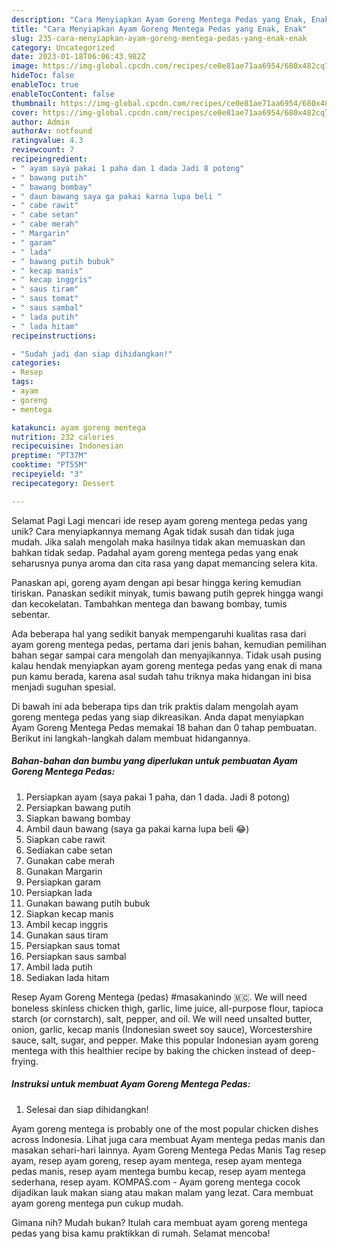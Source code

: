 ```yaml
---
description: "Cara Menyiapkan Ayam Goreng Mentega Pedas yang Enak, Enak"
title: "Cara Menyiapkan Ayam Goreng Mentega Pedas yang Enak, Enak"
slug: 235-cara-menyiapkan-ayam-goreng-mentega-pedas-yang-enak-enak
category: Uncategorized
date: 2023-01-18T06:06:43.982Z
image: https://img-global.cpcdn.com/recipes/ce0e81ae71aa6954/680x482cq70/ayam-goreng-mentega-pedas-foto-resep-utama.jpg
hideToc: false
enableToc: true
enableTocContent: false
thumbnail: https://img-global.cpcdn.com/recipes/ce0e81ae71aa6954/680x482cq70/ayam-goreng-mentega-pedas-foto-resep-utama.jpg
cover: https://img-global.cpcdn.com/recipes/ce0e81ae71aa6954/680x482cq70/ayam-goreng-mentega-pedas-foto-resep-utama.jpg
author: Admin
authorAv: notfound
ratingvalue: 4.3
reviewcount: 7
recipeingredient:
- " ayam saya pakai 1 paha dan 1 dada Jadi 8 potong"
- " bawang putih"
- " bawang bombay"
- " daun bawang saya ga pakai karna lupa beli "
- " cabe rawit"
- " cabe setan"
- " cabe merah"
- " Margarin"
- " garam"
- " lada"
- " bawang putih bubuk"
- " kecap manis"
- " kecap inggris"
- " saus tiram"
- " saus tomat"
- " saus sambal"
- " lada putih"
- " lada hitam"
recipeinstructions:

- "Sudah jadi dan siap dihidangkan!"
categories:
- Resep
tags:
- ayam
- goreng
- mentega

katakunci: ayam goreng mentega 
nutrition: 232 calories
recipecuisine: Indonesian
preptime: "PT37M"
cooktime: "PT55M"
recipeyield: "3"
recipecategory: Dessert

---
```



Selamat Pagi Lagi mencari ide resep ayam goreng mentega pedas yang unik? Cara menyiapkannya memang Agak tidak susah dan tidak juga mudah. Jika salah mengolah maka hasilnya tidak akan memuaskan dan bahkan tidak sedap. Padahal ayam goreng mentega pedas yang enak seharusnya punya aroma dan cita rasa yang dapat memancing selera kita.


Panaskan api, goreng ayam dengan api besar hingga kering kemudian tiriskan. Panaskan sedikit minyak, tumis bawang putih geprek hingga wangi dan kecokelatan. Tambahkan mentega dan bawang bombay, tumis sebentar.

Ada beberapa hal yang sedikit banyak mempengaruhi kualitas rasa dari ayam goreng mentega pedas, pertama dari jenis bahan, kemudian pemilihan bahan segar sampai cara mengolah dan menyajikannya. Tidak usah pusing kalau hendak menyiapkan ayam goreng mentega pedas yang enak di mana pun kamu berada, karena asal sudah tahu triknya maka hidangan ini bisa menjadi suguhan spesial.


Di bawah ini ada beberapa tips dan trik praktis dalam mengolah ayam goreng mentega pedas yang siap dikreasikan. Anda dapat menyiapkan Ayam Goreng Mentega Pedas memakai 18 bahan dan 0 tahap pembuatan. Berikut ini langkah-langkah dalam membuat hidangannya.

<!--inarticleads1-->

##### Bahan-bahan dan bumbu yang diperlukan untuk pembuatan Ayam Goreng Mentega Pedas:

1. Persiapkan  ayam (saya pakai 1 paha, dan 1 dada. Jadi 8 potong)
1. Persiapkan  bawang putih
1. Siapkan  bawang bombay
1. Ambil  daun bawang (saya ga pakai karna lupa beli 😂)
1. Siapkan  cabe rawit
1. Sediakan  cabe setan
1. Gunakan  cabe merah
1. Gunakan  Margarin
1. Persiapkan  garam
1. Persiapkan  lada
1. Gunakan  bawang putih bubuk
1. Siapkan  kecap manis
1. Ambil  kecap inggris
1. Gunakan  saus tiram
1. Persiapkan  saus tomat
1. Persiapkan  saus sambal
1. Ambil  lada putih
1. Sediakan  lada hitam


Resep Ayam Goreng Mentega (pedas) #masakanindo 🇲🇨. We will need boneless skinless chicken thigh, garlic, lime juice, all-purpose flour, tapioca starch (or cornstarch), salt, pepper, and oil. We will need unsalted butter, onion, garlic, kecap manis (Indonesian sweet soy sauce), Worcestershire sauce, salt, sugar, and pepper. Make this popular Indonesian ayam goreng mentega with this healthier recipe by baking the chicken instead of deep-frying. 

<!--inarticleads2-->

##### Instruksi untuk membuat Ayam Goreng Mentega Pedas:


1. Selesai dan siap dihidangkan!

Ayam goreng mentega is probably one of the most popular chicken dishes across Indonesia. Lihat juga cara membuat Ayam mentega pedas manis dan masakan sehari-hari lainnya. Ayam Goreng Mentega Pedas Manis Tag resep ayam, resep ayam goreng, resep ayam mentega, resep ayam mentega pedas manis, resep ayam mentega bumbu kecap, resep ayam mentega sederhana, resep ayam. KOMPAS.com - Ayam goreng mentega cocok dijadikan lauk makan siang atau makan malam yang lezat. Cara membuat ayam goreng mentega pun cukup mudah. 

Gimana nih? Mudah bukan? Itulah cara membuat ayam goreng mentega pedas yang bisa kamu praktikkan di rumah. Selamat mencoba!
